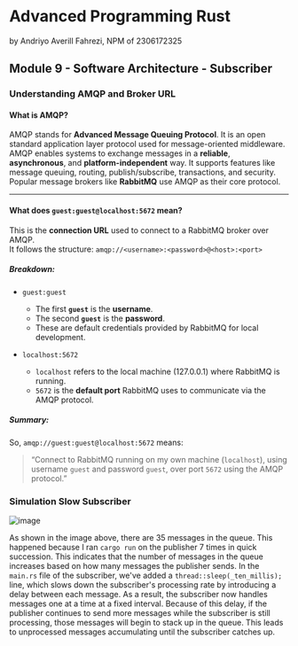 # Advanced Programming Rust 
by Andriyo Averill Fahrezi, NPM of 2306172325

## Module 9 - Software Architecture - Subscriber

### Understanding AMQP and Broker URL

#### What is AMQP?

AMQP stands for **Advanced Message Queuing Protocol**.  It is an open standard application layer protocol used for message-oriented middleware.  AMQP enables systems to exchange messages in a **reliable**, **asynchronous**, and **platform-independent** way.  It supports features like message queuing, routing, publish/subscribe, transactions, and security.  Popular message brokers like **RabbitMQ** use AMQP as their core protocol.

---

#### What does `guest:guest@localhost:5672` mean?

This is the **connection URL** used to connect to a RabbitMQ broker over AMQP.  
It follows the structure: 
```amqp://<username>:<password>@<host>:<port>```

##### Breakdown:
- `guest:guest`  
  - The first **`guest`** is the **username**.
  - The second **`guest`** is the **password**.
  - These are default credentials provided by RabbitMQ for local development.

- `localhost:5672`  
  - `localhost` refers to the local machine (127.0.0.1) where RabbitMQ is running.
  - `5672` is the **default port** RabbitMQ uses to communicate via the AMQP protocol.

##### Summary:
So, `amqp://guest:guest@localhost:5672` means:  
> “Connect to RabbitMQ running on my own machine (`localhost`), using username `guest` and password `guest`, over port `5672` using the AMQP protocol.”

### Simulation Slow Subscriber
![image](https://github.com/user-attachments/assets/bf745a75-2d50-4dab-95fe-2142d2e76efe)

As shown in the image above, there are 35 messages in the queue. This happened because I ran `cargo run` on the publisher 7 times in quick succession. This indicates that the number of messages in the queue increases based on how many messages the publisher sends.
In the `main.rs` file of the subscriber, we've added a `thread::sleep(_ten_millis);` line, which slows down the subscriber's processing rate by introducing a delay between each message. As a result, the subscriber now handles messages one at a time at a fixed interval.
Because of this delay, if the publisher continues to send more messages while the subscriber is still processing, those messages will begin to stack up in the queue. This leads to unprocessed messages accumulating until the subscriber catches up.